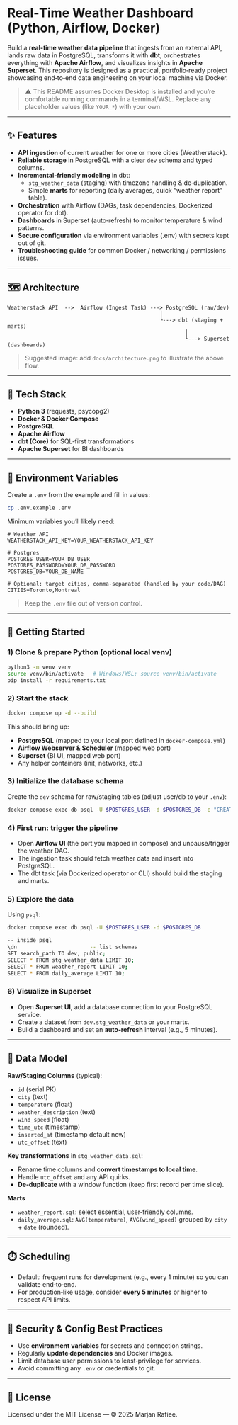 # Real‑Time Weather Dashboard (Python, Airflow, Docker)

Build a **real‑time weather data pipeline** that ingests from an external API, lands raw data in PostgreSQL, transforms it with **dbt**, orchestrates everything with **Apache Airflow**, and visualizes insights in **Apache Superset**. This repository is designed as a practical, portfolio‑ready project showcasing end‑to‑end data engineering on your local machine via Docker.

> ⚠️ This README assumes Docker Desktop is installed and you’re comfortable running commands in a terminal/WSL. Replace any placeholder values (like `YOUR_*`) with your own.

---

## ✨ Features

- **API ingestion** of current weather for one or more cities (Weatherstack).
- **Reliable storage** in PostgreSQL with a clear `dev` schema and typed columns.
- **Incremental‑friendly modeling** in dbt:
  - `stg_weather_data` (staging) with timezone handling & de‑duplication.
  - Simple **marts** for reporting (daily averages, quick “weather report” table).
- **Orchestration** with Airflow (DAGs, task dependencies, Dockerized operator for dbt).
- **Dashboards** in Superset (auto‑refresh) to monitor temperature & wind patterns.
- **Secure configuration** via environment variables (.env) with secrets kept out of git.
- **Troubleshooting guide** for common Docker / networking / permissions issues.

---

## 🗺️ Architecture 

```
Weatherstack API  -->  Airflow (Ingest Task) ---> PostgreSQL (raw/dev)
                                                │
                                                └---> dbt (staging + marts)
                                                        │
                                                        └---> Superset (dashboards)
```

> Suggested image: add `docs/architecture.png` to illustrate the above flow.

---

## 🧰 Tech Stack

- **Python 3** (requests, psycopg2)
- **Docker & Docker Compose**
- **PostgreSQL**
- **Apache Airflow**
- **dbt (Core)** for SQL‑first transformations
- **Apache Superset** for BI dashboards


---

## 🔑 Environment Variables

Create a `.env` from the example and fill in values:

```bash
cp .env.example .env
```

Minimum variables you’ll likely need:

```dotenv
# Weather API
WEATHERSTACK_API_KEY=YOUR_WEATHERSTACK_API_KEY

# Postgres
POSTGRES_USER=YOUR_DB_USER
POSTGRES_PASSWORD=YOUR_DB_PASSWORD
POSTGRES_DB=YOUR_DB_NAME

# Optional: target cities, comma-separated (handled by your code/DAG)
CITIES=Toronto,Montreal
```

> Keep the `.env` file out of version control.

---

## 🚀 Getting Started

### 1) Clone & prepare Python (optional local venv)

```bash
python3 -m venv venv
source venv/bin/activate   # Windows/WSL: source venv/bin/activate
pip install -r requirements.txt
```

### 2) Start the stack

```bash
docker compose up -d --build
```

This should bring up:
- **PostgreSQL** (mapped to your local port defined in `docker-compose.yml`)
- **Airflow Webserver & Scheduler** (mapped web port)
- **Superset** (BI UI, mapped web port)
- Any helper containers (init, networks, etc.)

### 3) Initialize the database schema

Create the `dev` schema for raw/staging tables (adjust user/db to your `.env`):

```bash
docker compose exec db psql -U $POSTGRES_USER -d $POSTGRES_DB -c "CREATE SCHEMA IF NOT EXISTS dev;"
```

### 4) First run: trigger the pipeline

- Open **Airflow UI** (the port you mapped in compose) and unpause/trigger the weather DAG.
- The ingestion task should fetch weather data and insert into PostgreSQL.
- The dbt task (via Dockerized operator or CLI) should build the staging and marts.

### 5) Explore the data

Using `psql`:

```bash
docker compose exec db psql -U $POSTGRES_USER -d $POSTGRES_DB

-- inside psql
\dn                       -- list schemas
SET search_path TO dev, public;
SELECT * FROM stg_weather_data LIMIT 10;
SELECT * FROM weather_report LIMIT 10;
SELECT * FROM daily_average LIMIT 10;
```

### 6) Visualize in Superset

- Open **Superset UI**, add a database connection to your PostgreSQL service.
- Create a dataset from `dev.stg_weather_data` or your marts.
- Build a dashboard and set an **auto‑refresh** interval (e.g., 5 minutes).

---

## 🧱 Data Model

**Raw/Staging Columns** (typical):
- `id` (serial PK)
- `city` (text)
- `temperature` (float)
- `weather_description` (text)
- `wind_speed` (float)
- `time_utc` (timestamp)
- `inserted_at` (timestamp default now)
- `utc_offset` (text)

**Key transformations** in `stg_weather_data.sql`:
- Rename time columns and **convert timestamps to local time**.
- Handle `utc_offset` and any API quirks.
- **De‑duplicate** with a window function (keep first record per time slice).

**Marts**
- `weather_report.sql`: select essential, user‑friendly columns.
- `daily_average.sql`: `AVG(temperature)`, `AVG(wind_speed)` grouped by `city` + `date` (rounded).

---

## ⏱️ Scheduling

- Default: frequent runs for development (e.g., every 1 minute) so you can validate end‑to‑end.
- For production‑like usage, consider **every 5 minutes** or higher to respect API limits.

---

## 🔐 Security & Config Best Practices

- Use **environment variables** for secrets and connection strings.
- Regularly **update dependencies** and Docker images.
- Limit database user permissions to least‑privilege for services.
- Avoid committing any `.env` or credentials to git.


---

## 📜 License
Licensed under the MIT License — © 2025 Marjan Rafiee.



